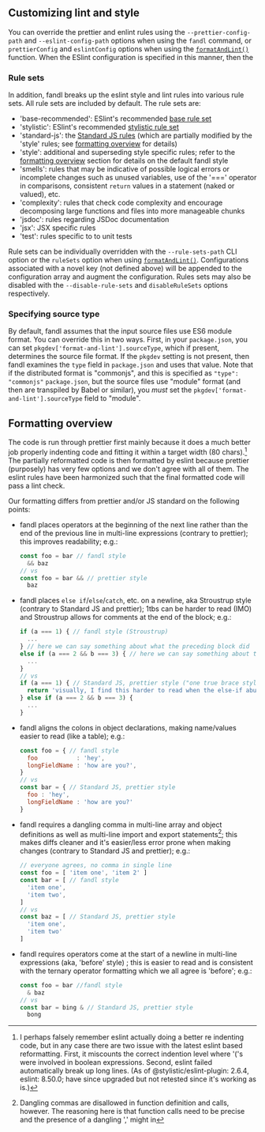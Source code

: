 ## Customizing lint and style

You can override the prettier and enlint rules using the `--prettier-config-path` and `--eslint-config-path` options when using the `fandl` command, or `prettierConfig` and `eslintConfig` options when using the [`formatAndLint()`](#formatAndLint) function. When the ESlint configuration is specified in this manner, then the 

### Rule sets

In addition, fandl breaks up the eslint style and lint rules into various rule sets. All rule sets are included by default. The rule sets are:

- 'base-recommended': ESlint's recommended [base rule set](https://www.npmjs.com/package/@eslint/js)
- 'stylistic': ESlint's recommended [stylistic rule set](https://eslint.style/rules)
- 'standard-js': the [Standard JS rules](https://standardjs.com/rules) (which are partially modified by the 'style' rules; see [formatting overview](#formatting-overview) for details)
- 'style': additional and superseding style specific rules; refer to the [formatting overview](#formatting-overview) section for details on the default fandl style
- 'smells': rules that may be indicative of possible logical errors or incomplete changes such as unused variables, use of the '===' operator in comparisons, consistent `return` values in a statement (naked or valued), etc.
- 'complexity': rules that check code complexity and encourage decomposing large functions and files into more manageable chunks
- 'jsdoc': rules regarding JSDoc documentation
- 'jsx': JSX specific rules
- 'test': rules specific to to unit tests

Rule sets can be individually overridden with the `--rule-sets-path` CLI option or the `ruleSets` option when using [`formatAndLint()`](#format-and-lint). Configurations associated with a novel key (not defined above) will be appended to the configuration array and augment the configuration. Rules sets may also be disabled with the `--disable-rule-sets` and `disableRuleSets` options respectively.

### Specifying source type

By default, fandl assumes that the input source files use ES6 module format. You can override this in two ways. First, in your `package.json`, you can set `pkgdev['format-and-lint'].sourceType`, which if present, determines the source file format. If the `pkgdev` setting is not present, then fandl examines the `type` field in `package.json` and uses that value. Note that if the distributed format is "commonjs", and this is specified as `"type": "commonjs"` `package.json`, but the source files use "module" format (and then are transpiled by Babel or similar), you _must_ set the `pkgdev['format-and-lint'].sourceType` field to "module".

## Formatting overview

The code is run through prettier first mainly because it does a much better job properly indenting code and fitting it within a target width (80 chars).[^1] The partially reformatted code is then formatted by eslint because prettier (purposely) has very few options and we don't agree with all of them. The eslint rules have been harmonized such that the final formatted code will pass a lint check.

Our formatting differs from prettier and/or JS standard on the following points:
- fandl places operators at the beginning of the next line rather than the end of the previous line in multi-line expressions (contrary to prettier); this improves readability; e.g.:
  ```js
  const foo = bar // fandl style
    && baz
  // vs
  const foo = bar && // prettier style
    baz
  ```
- fandl places `else if`/`else`/`catch`, etc. on a newline, aka Stroustrup style (contrary to Standard JS and prettier); 1tbs can be harder to read (IMO) and Stroustrup allows for comments at the end of the block; e.g.:
  ```js
  if (a === 1) { // fandl style (Stroustrup)
    ...
  } // here we can say something about what the preceding block did
  else if (a === 2 && b === 3) { // here we can say something about this block
    ...
  }
  // vs
  if (a === 1) { // Standard JS, prettier style ("one true brace style")
    return 'visually, I find this harder to read when the else-if abuts'
  } else if (a === 2 && b === 3) {
    ...
  }
  ```
- fandl aligns the colons in object declarations, making name/values easier to read (like a table); e.g.:
  ```js
  const foo = { // fandl style
    foo           : 'hey',
    longFieldName : 'how are you?',
  }
  // vs
  const bar = { // Standard JS, prettier style
    foo : 'hey',
    longFieldName : 'how are you?'
  }
  ```
- fandl requires a dangling comma in multi-line array and object definitions as well as multi-line import and export statements[^2]; this makes diffs cleaner and it's easier/less error prone when making changes (contrary to Standard JS and prettier); e.g.:
  ```js
  // everyone agrees, no comma in single line
  const foo = [ 'item one', 'item 2' ]
  const bar = [ // fandl style
    'item one',
    'item two',
  ]
  // vs
  const baz = [ // Standard JS, prettier style
    'item one',
    'item two'
  ]
  ```
- fandl requires operators come at the start of a newline in multi-line expressions (aka, 'before' style) ; this is easier to read and is consistent with the ternary operator formatting which we all agree is 'before'; e.g.:
  ```js
  const foo = bar //fandl style
    & baz
  // vs
  const bar = bing & // Standard JS, prettier style
    bong
  ```

[^1]: I perhaps falsely remember eslint actually doing a better re indenting code, but in any case there are two issue with the latest eslint based reformatting. First, it miscounts the correct indention level where '('s were involved in boolean expressions. Second, eslint failed automatically break up long lines. (As of @stylistic/eslint-plugin: 2.6.4, eslint: 8.50.0; have since upgraded but not retested since it's working as is.)
[^2]: Dangling commas are disallowed in function definition and calls, however. The reasoning here is that function calls need to be precise and the presence of a dangling ',' might in
